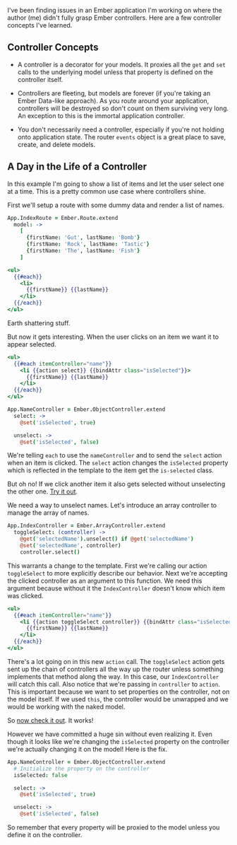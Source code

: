I've been finding issues in an Ember application I'm working on where the author
(me) didn't fully grasp Ember controllers. Here are a few controller concepts
I've learned.

Controller Concepts
-------------------

* A controller is a decorator for your models. It proxies all
  the `get` and `set` calls to the underlying model unless that property is
  defined on the controller itself.

* Controllers are fleeting, but models are forever (if you're taking an Ember
  Data-like approach). As you route around your application, controllers will be
  destroyed so don't count on them surviving very long. An exception to this is
  the immortal application controller.

* You don't necessarily need a controller, especially if you're not holding onto
  application state. The router `events` object is a great place to save,
  create, and delete models.

A Day in the Life of a Controller
---------------------------------

In this example I'm going to show a list of items and let the user select one at
a time. This is a pretty common use case where controllers shine.

First we'll setup a route with some dummy data and render a list of names.

```coffee
App.IndexRoute = Ember.Route.extend
  model: ->
    [
      {firstName: 'Gut', lastName: 'Bomb'}
      {firstName: 'Rock', lastName: 'Tastic'}
      {firstName: 'The', lastName: 'Fish'}
    ]
```

```handlebars
<ul>
  {{#each}}
    <li>
      {{firstName}} {{lastName}}
    </li>
  {{/each}}
</ul>
```

Earth shattering stuff.

But now it gets interesting. When the user clicks on an item we want it to appear
selected.

```handlebars
<ul>
  {{#each itemController="name"}}
    <li {{action select}} {{bindAttr class="isSelected"}}>
      {{firstName}} {{lastName}}
    </li>
  {{/each}}
</ul>
```

```coffee
App.NameController = Ember.ObjectController.extend
  select: ->
    @set('isSelected', true)

  unselect: ->
    @set('isSelected', false)
```

We're telling `each` to use the `nameController` and to send the `select` action
when an item is clicked.  The `select` action changes the `isSelected` property
which is reflected in the template to the item get the `is-selected` class.

But oh no! If we click another item it also gets selected without unselecting
the other one. [Try it out](http://jsbin.com/ikusok/3).

We need a way to unselect names. Let's introduce an array controller to manage the
array of names.

```coffee
App.IndexController = Ember.ArrayController.extend
  toggleSelect: (controller) ->
    @get('selectedName').unselect() if @get('selectedName')
    @set('selectedName', controller)
    controller.select()
```

This warrants a change to the template. First we're calling our action
`toggleSelect` to more explicitly describe our behavior. Next we're accepting
the clicked controller as an argument to this function. We need this argument
because without it the `IndexController` doesn't know which item was clicked.

```handlebars
<ul>
  {{#each itemController="name"}}
    <li {{action toggleSelect controller}} {{bindAttr class="isSelected"}}>
      {{firstName}} {{lastName}}
    </li>
  {{/each}}
</ul>
```

There's a lot going on in this new `action` call. The `toggleSelect` action gets
sent up the chain of controllers all the way up the router unless something
implements that method along the way. In this case, our `IndexController` will
catch this call. Also notice that we're passing in `controller` to `action`. This
is important because we want to set properties on the controller, not on the
model itself. If we used `this`, the controller would be unwrapped and we would
be working with the naked model.

So [now check it out](http://jsbin.com/ucanam/255). It works!

However we have committed a huge sin without even realizing it. Even though it looks
like we're changing the `isSelected` property on the controller we're actually
changing it on the model! Here is the fix.

```coffee
App.NameController = Ember.ObjectController.extend
  # Initialize the property on the controller
  isSelected: false

  select: ->
    @set('isSelected', true)

  unselect: ->
    @set('isSelected', false)
```

So remember that every property will be proxied to the model unless you define
it on the controller.

